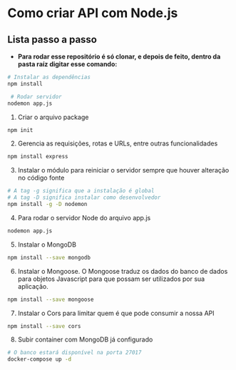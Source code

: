 # Como criar API com Node.js

## Lista passo a passo
* **Para rodar esse repositório é só clonar, e depois de feito, dentro da pasta raíz digitar esse comando:**
```bash
# Instalar as dependências
npm install

 # Rodar servidor
nodemon app.js
```

1. Criar o arquivo package
```bash 
npm init 
```

2. Gerencia as requisições, rotas e URLs, entre outras funcionalidades
```bash 
npm install express
```

3. Instalar o módulo para reiniciar o servidor sempre que houver alteração no código fonte
```bash 
# A tag -g significa que a instalação é global
# A tag -D significa instalar como desenvolvedor
npm install -g -D nodemon
```

4. Para rodar o servidor Node do arquivo app.js
```bash
nodemon app.js
```

5. Instalar o MongoDB
```bash
npm install --save mongodb
```

6. Instalar o Mongoose. O Mongoose traduz os dados do banco de dados para objetos Javascript para que possam ser utilizados por sua aplicação.
```bash
npm install --save mongoose
```

7. Instalar o Cors para limitar quem é que pode consumir a nossa API
```bash
npm install --save cors
```

8. Subir container com MongoDB já configurado
```bash
# O banco estará disponível na porta 27017
docker-compose up -d
```
